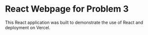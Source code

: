 # React Webpage for Problem 3

This React application was built to demonstrate the use of React and deployment on Vercel.
